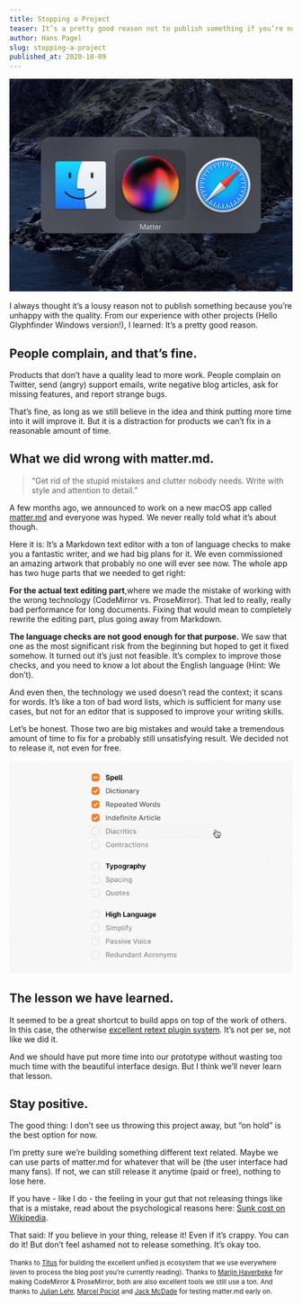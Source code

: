 ```yaml
---
title: Stopping a Project
teaser: It’s a pretty good reason not to publish something if you’re not happy with the quality. That’s why we don’t plan to release matter.md.
author: Hans Pagel
slug: stopping-a-project
published_at: 2020-10-09
---
```

![a screenshot of the matter.md app icon](./matter.md-app-icon.jpg)

I always thought it’s a lousy reason not to publish something because you’re unhappy with the quality. From our experience with other projects (Hello Glyphfinder Windows version!), I learned: It’s a pretty good reason.

## People complain, and that’s fine.
Products that don’t have a quality lead to more work. People complain on Twitter, send (angry) support emails, write negative blog articles, ask for missing features, and report strange bugs.

That’s fine, as long as we still believe in the idea and think putting more time into it will improve it. But it is a distraction for products we can’t fix in a reasonable amount of time.

## What we did wrong with matter.md.

> “Get rid of the stupid mistakes and clutter nobody needs. Write with style and attention to detail.”

A few months ago, we announced to work on a new macOS app called [matter.md](https://matter.md) and everyone was hyped.
We never really told what it’s about though.

Here it is: It’s a Markdown text editor with a ton of language checks to make you a fantastic writer, and we had big plans for it. We even commissioned an amazing artwork that probably no one will ever see now. The whole app has two huge parts that we needed to get right:

**For the actual text editing part**,where we made the mistake of working with the wrong technology (CodeMirror vs. ProseMirror). That led to really, really bad performance for long documents. Fixing that would mean to completely rewrite the editing part, plus going away from Markdown.

**The language checks are not good enough for that purpose.** We saw that one as the most significant risk from the beginning but hoped to get it fixed somehow. It turned out it’s just not feasible. It’s complex to improve those checks, and you need to know a lot about the English language (Hint: We don’t).

And even then, the technology we used doesn’t read the context; it scans for words. It’s like a ton of bad word lists, which is sufficient for many use cases, but not for an editor that is supposed to improve your writing skills.

Let’s be honest. Those two are big mistakes and would take a tremendous amount of time to fix for a probably still unsatisfying result. We decided not to release it, not even for free.

![a screen recording of the language check configuration](./matter.md-language-checks.gif)

## The lesson we have learned.
It seemed to be a great shortcut to build apps on top of the work of others. In this case, the otherwise [excellent retext plugin system](https://github.com/retextjs/retext/blob/main/doc/plugins.md). It’s not per se, not like we did it.

And we should have put more time into our prototype without wasting too much time with the beautiful interface design. But I think we’ll never learn that lesson.

## Stay positive.
The good thing: I don’t see us throwing this project away, but “on hold” is the best option for now.

I’m pretty sure we’re building something different text related. Maybe we can use parts of matter.md for whatever that will be (the user interface had many fans). If not, we can still release it anytime (paid or free), nothing to lose here.

If you have - like I do - the feeling in your gut that not releasing things like that is a mistake, read about the psychological reasons here: [Sunk cost on Wikipedia](https://en.wikipedia.org/wiki/Sunk_cost).

That said: If you believe in your thing, release it! Even if it’s crappy. You can do it! But don’t feel ashamed not to release something. It’s okay too.

<small>Thanks to [Titus](https://twitter.com/wooorm) for building the excellent unified js ecosystem that we use everywhere (even to process the blog post you’re currently reading). Thanks to [Marijn Haverbeke](https://twitter.com/MarijnJH) for making CodeMirror & ProseMirror, both are also excellent tools we still use a ton. And thanks to [Julian Lehr](https://twitter.com/lehrjulian), [Marcel Pociot](https://twitter.com/marcelpociot) and [Jack McDade](https://twitter.com/jackmcdade) for testing matter.md early on.</small>